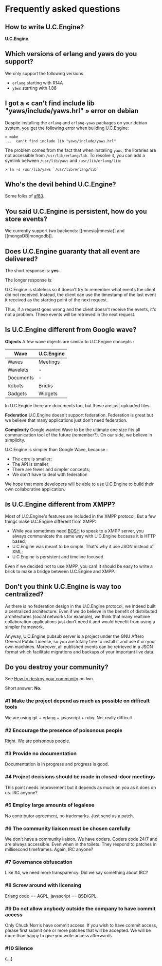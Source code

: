 # Frequently asked questions

## How to write U.C.Engine?

**U.C.Engine**.

## Which versions of erlang and yaws do you support?

We only support the following versions:

- `erlang` starting with R14A
- `yaws` starting with 1.88

## I got a « can't find include lib "yaws/include/yaws.hrl" » error on debian

Despite installing the `erlang` and `erlang-yaws` packages on your
debian system, you get the following error when building U.C.Engine:

    > make
    ...  can't find include lib "yaws/include/yaws.hrl"

The problem comes from the fact that when installing `yaws`, the libraries are
not accessible from `/usr/lib/erlang/lib`. To resolve it, you can add a symlink
between `/usr/lib/yaws` and `/usr/lib/erlang/lib`:

    > ln -s /usr/lib/yaws `/usr/lib/erlang/lib`

## Who's the devil behind U.C.Engine?

Some folks of [af83](http://af83.com/).

## You said U.C.Engine is persistent, how do you store events?

We currently support two backends: [[mnesia|mnesia]] and [[mongoDB|mongodb]].

## Does U.C.Engine guaranty that all event are delivered?

The short response is: **yes**.

The longer response is:

U.C.Engine is stateless so it doesn't try to remember what events the client did not received.
Instead, the client can use the timestamp of the last event it received as the starting point of the next request.

Thus, if a request goes wrong and the client doesn't receive the events, it's not a problem.
These events will be retrieved in the next request.

## Is U.C.Engine different from Google wave?

**Objects**
A few wave objects are similar to U.C.Engine concepts :

 Wave      | U.C.Engine
-----------|------------
 Waves     | Meetings
 Wavelets  | -
 Documents | -
 Robots    | Bricks
 Gadgets   | Widgets

In U.C.Engine there are documents too, but these are just uploaded files.

**Federation**
U.C.Engine doesn't support federation.
Federation is great but we believe that many applications just don't need federation.

**Complexity**
Google wanted Wave to be the ultimate one size fits all communication tool of the future (remember?). On our side, we believe in simplicity.

U.C.Engine is simpler than Google Wave, because :

  - The core is smaller;
  - The API is smaller;
  - There are fewer and simpler concepts;
  - We don't have to deal with federation

We hope that more developers will be able to use U.C.Engine to build their own collaborative application.

## Is U.C.Engine different from XMPP?

Most of U.C.Engine's features are included in the XMPP protocol.
But a few things make U.C.Engine different from XMPP:

  - While you sometimes need [BOSH](http://en.wikipedia.org/wiki/BOSH) to speak to a XMPP server,
    you always communicate the same way with U.C.Engine because it is HTTP based;
  - U.C.Engine was meant to be simple. That's why it use JSON instead of XML;
  - U.C.Engine is persistent and timeline focused.

Even if we decided not to use XMPP, you can! It should be easy to write a brick to make a bridge between U.C.Engine and XMPP.

## Don't you think U.C.Engine is way too centralized?

As there is no federation design in the U.C.Engine protocol, we indeed built a centralized architecture.
Even if we do believe in the benefit of distributed architectures (social networks for example), we think that many realtime collaboration applications just don't need it and would benefit from using a simpler framework.

Anyway, U.C.Engine pubsub server is a project under the GNU Affero General Public License, so you are totally free to
install it and use it on your own machines. Moreover, all published events can be retrieved in a JSON format which
facilitate migrations and backups of your important live data.

## Do you destroy your community?

See [How to destroy your community](http://lwn.net/Articles/370157/) on lwn.

Short answer: **No**.

### #1 Make the project depend as much as possible on difficult tools

We are using git + erlang + javascript + ruby. Not really difficult.

### #2 Encourage the presence of poisonous people

Right. We are poisonous people.

### #3 Provide no documentation

Documentation is in progress and progress is good.

### #4 Project decisions should be made in closed-door meetings

This point needs improvement but it depends as much on you as it does on us. IRC anyone?

### #5 Employ large amounts of legalese

No contributor agreement, no trademarks. Just send us a patch.

### #6 The community liaison must be chosen carefully

We don't have a community liaison. We have coders. Coders code 24/7 and are always accessible. Even when in the toilets. They respond to patches in millisecond timeframes. Again, IRC anyone?

### #7 Governance obfuscation

Like #4, we need more transparency. Did we say something about IRC?

### #8 Screw around with licensing

Erlang code == AGPL, javascript == BSD/GPL.

### #9 Do not allow anybody outside the company to have commit access

Only Chuck Norris have commit access. If you wish to have commit access, please first submit one or more patches that will be accepted. We will be more than happy to give you write access afterwards.

### #10 Silence

**(...)**
